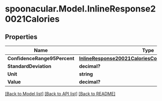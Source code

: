 # spoonacular.Model.InlineResponse20021Calories
## Properties

Name | Type | Description | Notes
------------ | ------------- | ------------- | -------------
**ConfidenceRange95Percent** | [**InlineResponse20021CaloriesConfidenceRange95Percent**](InlineResponse20021CaloriesConfidenceRange95Percent.md) |  | 
**StandardDeviation** | **decimal?** |  | 
**Unit** | **string** |  | 
**Value** | **decimal?** |  | 

[[Back to Model list]](../README.md#documentation-for-models) [[Back to API list]](../README.md#documentation-for-api-endpoints) [[Back to README]](../README.md)

